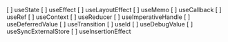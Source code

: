 [ ] useState
[ ] useEffect
[ ] useLayoutEffect
[ ] useMemo
[ ] useCallback
[ ] useRef
[ ] useContext
[ ] useReducer
[ ] useImperativeHandle
[ ] useDeferredValue
[ ] useTransition
[ ] useId
[ ] useDebugValue
[ ] useSyncExternalStore
[ ] useInsertionEffect
